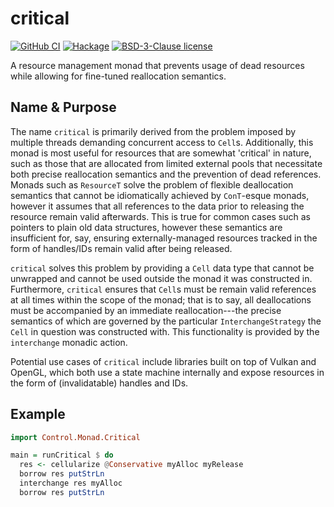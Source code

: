 # critical

[![GitHub CI](https://img.shields.io/github/workflow/status/RiugaBachi/critical/CI?logo=github&style=flat-square)](https://github.com/riuga/critical/actions)
[![Hackage](https://img.shields.io/hackage/v/critical.svg?logo=haskell&style=flat-square)](https://hackage.haskell.org/package/critical)
[![BSD-3-Clause license](https://img.shields.io/badge/license-BSD--3--Clause-blue.svg?style=flat-square)](LICENSE)

A resource management monad that prevents usage of dead resources while allowing for fine-tuned reallocation semantics.

## Name & Purpose

The name `critical` is primarily derived from the problem imposed by multiple threads demanding concurrent access to `Cell`s. Additionally, this monad is most useful for resources that are somewhat 'critical' in nature, such as those that are allocated from limited external pools that necessitate both precise reallocation semantics and the prevention of dead references. Monads such as `ResourceT` solve the problem of flexible deallocation semantics that cannot be idiomatically achieved by `ConT`-esque monads, however it assumes that all references to the data prior to releasing the resource remain valid afterwards. This is true for common cases such as pointers to plain old data structures, however these semantics are insufficient for, say, ensuring externally-managed resources tracked in the form of handles/IDs remain valid after being released.

`critical` solves this problem by providing a `Cell` data type that cannot be unwrapped and cannot be used outside the monad it was constructed in. Furthermore, `critical` ensures that `Cell`s must be remain valid references at all times within the scope of the monad; that is to say, all deallocations must be accompanied by an immediate reallocation---the precise semantics of which are governed by the particular `InterchangeStrategy` the `Cell` in question was constructed with. This functionality is provided by the `interchange` monadic action.

Potential use cases of `critical` include libraries built on top of Vulkan and OpenGL, which both use a state machine internally and expose resources in the form of (invalidatable) handles and IDs.

## Example

```hs
import Control.Monad.Critical

main = runCritical $ do
  res <- cellularize @Conservative myAlloc myRelease
  borrow res putStrLn
  interchange res myAlloc 
  borrow res putStrLn
```

